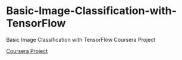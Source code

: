 # Basic-Image-Classification-with-TensorFlow
Basic Image Classification with TensorFlow Coursera Project 

<a href="https://www.coursera.org/projects/tensorflow-beginner-basic-image-classification"> Coursera Project</a>
